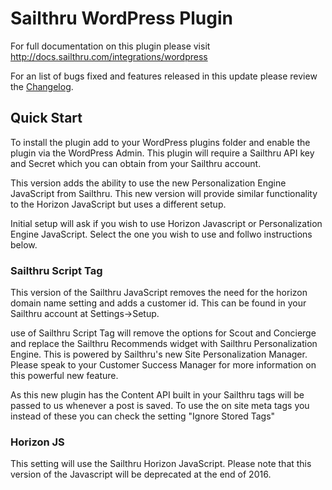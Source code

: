 Sailthru WordPress Plugin
=========================

For full documentation on this plugin please visit http://docs.sailthru.com/integrations/wordpress

For an list of bugs fixed and features released in this update please review the [Changelog](changelog.md). 

## Quick Start 
To install the plugin add to your WordPress plugins folder and enable the plugin via the WordPress Admin. This plugin will require a Sailthru API key and Secret which you can obtain from your Sailthru account. 

This version adds the ability to use the new Personalization Engine JavaScript from Sailthru. This new version will provide similar functionality to the Horizon JavaScript but uses a different setup. 

Initial setup will ask if you wish to use Horizon Javascript or Personalization Engine JavaScript. Select the one you wish to use and follwo instructions below. 

### Sailthru Script Tag
This version of the Sailthru JavaScript removes the need for the horizon domain name setting and adds a customer id. This can be found in your Sailthru account at Settings->Setup.

use of Sailthru Script Tag will remove the options for Scout and Concierge and replace the Sailthru Recommends widget with Sailthru Personalization Engine. This is powered by Sailthru's new Site Personalization Manager. Please speak to your Customer Success Manager for more information on this powerful new feature. 

As this new plugin has the Content API built in your Sailthru tags will be passed to us whenever a post is saved. To use the on site meta tags you instead of these you can check the setting "Ignore Stored Tags"

### Horizon JS
This setting will use the Sailthru Horizon JavaScript. Please note that this version of the Javascript will be deprecated at the end of 2016. 

